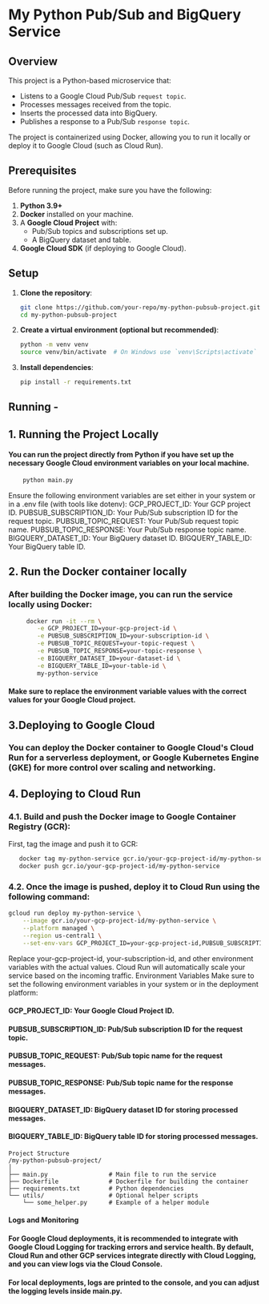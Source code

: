 # My Python Pub/Sub and BigQuery Service

## Overview

This project is a Python-based microservice that:
- Listens to a Google Cloud Pub/Sub `request topic`.
- Processes messages received from the topic.
- Inserts the processed data into BigQuery.
- Publishes a response to a Pub/Sub `response topic`.

The project is containerized using Docker, allowing you to run it locally or deploy it to Google Cloud (such as Cloud Run).

## Prerequisites

Before running the project, make sure you have the following:

1. **Python 3.9+**
2. **Docker** installed on your machine.
3. A **Google Cloud Project** with:
   - Pub/Sub topics and subscriptions set up.
   - A BigQuery dataset and table.
4. **Google Cloud SDK** (if deploying to Google Cloud).

## Setup

1. **Clone the repository**:

   ```bash
   git clone https://github.com/your-repo/my-python-pubsub-project.git
   cd my-python-pubsub-project

2. **Create a virtual environment (optional but recommended)**:

    ```bash
    python -m venv venv
    source venv/bin/activate  # On Windows use `venv\Scripts\activate`
   
3. **Install dependencies**:

    ```bash
    pip install -r requirements.txt
   
## Running - 

## 1. **Running the Project Locally**
#### You can run the project directly from Python if you have set up the necessary Google Cloud environment variables on your local machine.
```bash 
    python main.py
```
Ensure the following environment variables are set either in your system or in a .env file (with tools like dotenv):
GCP_PROJECT_ID: Your GCP project ID.
PUBSUB_SUBSCRIPTION_ID: Your Pub/Sub subscription ID for the request topic.
PUBSUB_TOPIC_REQUEST: Your Pub/Sub request topic name.
PUBSUB_TOPIC_RESPONSE: Your Pub/Sub response topic name.
BIGQUERY_DATASET_ID: Your BigQuery dataset ID.
BIGQUERY_TABLE_ID: Your BigQuery table ID.



    
## 2. **Run the Docker container locally**
### After building the Docker image, you can run the service locally using Docker:
    
```bash 
     docker run -it --rm \
        -e GCP_PROJECT_ID=your-gcp-project-id \
        -e PUBSUB_SUBSCRIPTION_ID=your-subscription-id \
        -e PUBSUB_TOPIC_REQUEST=your-topic-request \
        -e PUBSUB_TOPIC_RESPONSE=your-topic-response \
        -e BIGQUERY_DATASET_ID=your-dataset-id \
        -e BIGQUERY_TABLE_ID=your-table-id \
        my-python-service
  ```

#### Make sure to replace the environment variable values with the correct values for your Google Cloud project.

## 3.**Deploying to Google Cloud**
### You can deploy the Docker container to Google Cloud's Cloud Run for a serverless deployment, or Google Kubernetes Engine (GKE) for more control over scaling and networking.

## 4. **Deploying to Cloud Run**
  ### 4.1.  **Build and push the Docker image to Google Container Registry (GCR):**
First, tag the image and push it to GCR:
 ```bash
    docker tag my-python-service gcr.io/your-gcp-project-id/my-python-service
    docker push gcr.io/your-gcp-project-id/my-python-service
  ```


### 4.2.  **Once the image is pushed, deploy it to Cloud Run using the following command:**
```bash 
gcloud run deploy my-python-service \
    --image gcr.io/your-gcp-project-id/my-python-service \
    --platform managed \
    --region us-central1 \
    --set-env-vars GCP_PROJECT_ID=your-gcp-project-id,PUBSUB_SUBSCRIPTION_ID=your-subscription-id,PUBSUB_TOPIC_REQUEST=your-topic-request,PUBSUB_TOPIC_RESPONSE=your-topic-response,BIGQUERY_DATASET_ID=your-dataset-id,BIGQUERY_TABLE_ID=your-table-id
  ```

Replace your-gcp-project-id, your-subscription-id, and other environment variables with the actual values.
Cloud Run will automatically scale your service based on the incoming traffic.
Environment Variables
Make sure to set the following environment variables in your system or in the deployment platform:

#### GCP_PROJECT_ID: Your Google Cloud Project ID.
#### PUBSUB_SUBSCRIPTION_ID: Pub/Sub subscription ID for the request topic.
#### PUBSUB_TOPIC_REQUEST: Pub/Sub topic name for the request messages.
#### PUBSUB_TOPIC_RESPONSE: Pub/Sub topic name for the response messages.
#### BIGQUERY_DATASET_ID: BigQuery dataset ID for storing processed messages.
#### BIGQUERY_TABLE_ID: BigQuery table ID for storing processed messages.

```
Project Structure
/my-python-pubsub-project/
│
├── main.py                 # Main file to run the service
├── Dockerfile              # Dockerfile for building the container
├── requirements.txt        # Python dependencies
└── utils/                  # Optional helper scripts
    └── some_helper.py      # Example of a helper module
``` 


#### Logs and Monitoring
#### For Google Cloud deployments, it is recommended to integrate with Google Cloud Logging for tracking errors and service health. By default, Cloud Run and other GCP services integrate directly with Cloud Logging, and you can view logs via the Cloud Console.

#### For local deployments, logs are printed to the console, and you can adjust the logging levels inside main.py.
